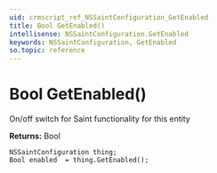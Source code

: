 ```yaml
---
uid: crmscript_ref_NSSaintConfiguration_GetEnabled
title: Bool GetEnabled()
intellisense: NSSaintConfiguration.GetEnabled
keywords: NSSaintConfiguration, GetEnabled
so.topic: reference
---
```


# Bool GetEnabled()

On/off switch for Saint functionality for this entity

**Returns:** Bool

```crmscript
NSSaintConfiguration thing;
Bool enabled  = thing.GetEnabled();
```

